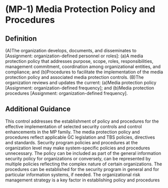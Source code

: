 
# (MP-1) Media Protection Policy and Procedures

## Definition

(A)The organization develops, documents, and disseminates to [Assignment: organization-defined personnel or roles]:
(a)A media protection policy that addresses purpose, scope, roles, responsibilities, management commitment, coordination among organizational entities, and compliance; and
(b)Procedures to facilitate the implementation of the media protection policy and associated media protection controls.
(B)The organization reviews and updates the current:
(a)Media protection policy [Assignment: organization-defined frequency]; and
(b)Media protection procedures [Assignment: organization-defined frequency].

## Additional Guidance

This control addresses the establishment of policy and procedures for the effective implementation of selected security controls and control enhancements in the MP family. The media protection policy and procedures reflect applicable GC legislation and TBS policies, directives and standards. Security program policies and procedures at the organization level may make system-specific policies and procedures unnecessary. The policy can be included as part of the general information security policy for organizations or conversely, can be represented by multiple policies reflecting the complex nature of certain organizations. The procedures can be established for the security program in general and for particular information systems, if needed. The organizational risk management strategy is a key factor in establishing policy and procedures
